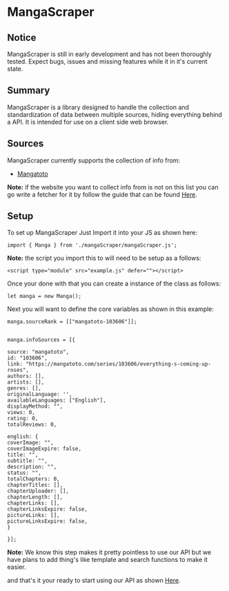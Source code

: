 # MangaScraper

## Notice
MangaScraper is still in early development and has not been thoroughly tested. Expect bugs, issues and missing features while it in it's current state. 

## Summary
MangaScraper is a library designed to handle the collection and standardization of data between multiple sources, hiding everything behind a API. It is intended for use on a client side web browser.

## Sources
MangaScraper currently supports the collection of info from:

 - [Mangatoto](mangatoto.com)

**Note:** if the website you want to collect info from is not on this list you can go write a fetcher for it by follow the guide that can be found [Here](mangaScraper/Docs/Making%20Fetchers.md).

## Setup 
To set up MangaScraper Just Import it into your JS as shown here:
```
import { Manga } from './mangaScraper/mangaScraper.js';
```
**Note:** the script you import this to will need to be setup as a follows: 
```
<script type="module" src="example.js" defer=""></script>
```

Once your done with that you can create a instance of the class as follows:
```
let manga = new Manga();
```

Next you will want to define the core variables as shown in this example:
```
manga.sourceRank = [["mangatoto-103606"]];


manga.infoSources = [{

source: "mangatoto",
id: "103606",
link: "https://mangatoto.com/series/103606/everything-s-coming-up-roses",
authors: [],
artists: [],
genres: [],
originalLanguage: '',
availableLanguages: ["English"],
displayMethod: "",
views: 0,
rating: 0,
totalReviews: 0,
  
english: {
coverImage: "",
coverImageExpire: false,
title: "",
subtitle: "",
description: "",
status: "",
totalChapters: 0,
chapterTitles: [],
chapterUploader: [],
chapterLength: [],
chapterLinks: [],
chapterLinksExpire: false,
pictureLinks: [],
pictureLinksExpire: false,
}

}];
```
**Note:** We know this step makes it pretty pointless to use our API but we have plans to add thing's like template and search functions to make it easier.

and that's it your ready to start using our API as shown [Here](mangaScraper/Docs/API.md).

